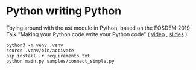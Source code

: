 # Python writing Python
Toying around with the ast module in Python, based on the FOSDEM 2019 Talk "Making your Python code write your Python code" ( [video](https://www.youtube.com/watch?v=mO1RhZJirBM) , [slides](https://archive.fosdem.org/2019/schedule/event/python_ast_module/attachments/slides/3152/export/events/attachments/python_ast_module/slides/3152/python_ast.) )

	python3 -m venv .venv
	source .venv/bin/activate
	pip install -r requirements.txt
	python main.py samples/connect_simple.py
